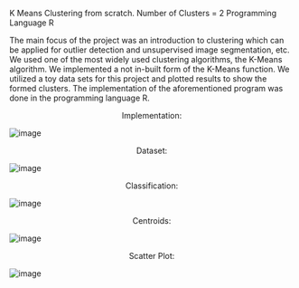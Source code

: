 K Means Clustering from scratch.
Number of Clusters = 2
Programming Language R

The main focus of the project was an introduction to clustering which can be applied for outlier detection and unsupervised image segmentation, etc. We used one of the most widely used clustering algorithms, the K-Means algorithm. We implemented a not in-built form of the K-Means function. We utilized a toy data sets for this project and plotted results to show the formed clusters. The implementation of the aforementioned program was done in the programming language R.

<center>Implementation:</center>

![image](https://user-images.githubusercontent.com/54830217/212595495-a0f0544c-462f-4aed-b1a2-8fe957e69ae1.png)


<center>Dataset:</center>

![image](https://user-images.githubusercontent.com/54830217/212595529-48701034-e16d-4816-9431-75b84c09ea72.png)
 

<center>Classification:</center>

![image](https://user-images.githubusercontent.com/54830217/212595555-a8d29416-94f7-4af8-8c75-73ffe0107508.png)


<center>Centroids:</center>

![image](https://user-images.githubusercontent.com/54830217/212595577-364eda7d-0b70-4ce5-8e6a-77e155bcaad8.png)


<center>Scatter Plot:</center>

![image](https://user-images.githubusercontent.com/54830217/212595598-3c853afc-37f1-4b8d-983c-63db280d4477.png)


